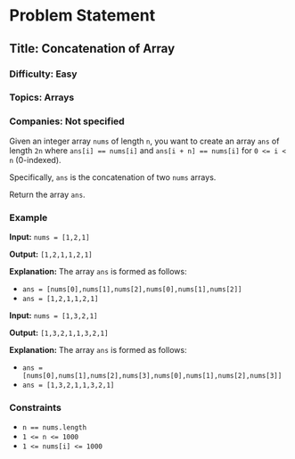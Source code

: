 <h1> Problem Statement </h1>

<h2> Title: Concatenation of Array </h2>
<h3> Difficulty: Easy </h3>
<h3> Topics: Arrays </h3>
<h3> Companies: Not specified </h3>

<p>Given an integer array <code>nums</code> of length <code>n</code>, you want to create an array <code>ans</code> of length <code>2n</code> where <code>ans[i] == nums[i]</code> and <code>ans[i + n] == nums[i]</code> for <code>0 <= i < n</code> (0-indexed).</p>

<p>Specifically, <code>ans</code> is the concatenation of two <code>nums</code> arrays.</p>

<p>Return the array <code>ans</code>.</p>

<h3> Example </h3>
<p><strong>Input:</strong> 
<code>nums = [1,2,1]</code>
</p>
<p><strong>Output:</strong> 
<code>[1,2,1,1,2,1]</code>
</p>
<p><strong>Explanation:</strong> 
The array <code>ans</code> is formed as follows:
<ul>
<li><code>ans = [nums[0],nums[1],nums[2],nums[0],nums[1],nums[2]]</code></li>
<li><code>ans = [1,2,1,1,2,1]</code></li>
</ul>
</p>

<p><strong>Input:</strong> 
<code>nums = [1,3,2,1]</code>
</p>
<p><strong>Output:</strong> 
<code>[1,3,2,1,1,3,2,1]</code>
</p>
<p><strong>Explanation:</strong> 
The array <code>ans</code> is formed as follows:
<ul>
<li><code>ans = [nums[0],nums[1],nums[2],nums[3],nums[0],nums[1],nums[2],nums[3]]</code></li>
<li><code>ans = [1,3,2,1,1,3,2,1]</code></li>
</ul>
</p>

<h3> Constraints </h3>
<ul>
<li><code>n == nums.length</code></li>
<li><code>1 <= n <= 1000</code></li>
<li><code>1 <= nums[i] <= 1000</code></li>
</ul>
